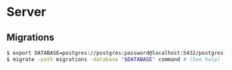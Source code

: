 # Server

## Migrations

```bash
$ export DATABASE=postgres://postgres:password@localhost:5432/postgres?sslmode=disable
$ migrate -path migrations -database "$DATABASE" command # (See help)
```
